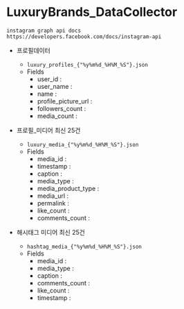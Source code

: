 # LuxuryBrands_DataCollector

```
instagram graph api docs
https://developers.facebook.com/docs/instagram-api
```


- 프로필데이터
  - `luxury_profiles_{"%y%m%d_%H%M_%S"}.json`
  - Fields
    - user_id : 
    - user_name : 
    - name : 
    - profile_picture_url : 
    - followers_count : 
    - media_count : 
  
- 프로필_미디어 최신 25건
  - `luxury_media_{"%y%m%d_%H%M_%S"}.json`
  - Fields
    - media_id : 
    - timestamp : 
    - caption : 
    - media_type :
    - media_product_type :
    - media_url : 
    - permalink : 
    - like_count : 
    - comments_count : 

- 해시태그 미디어 최신 25건
  - `hashtag_media_{"%y%m%d_%H%M_%S"}.json`
  - Fields
    - media_id : 
    - media_type : 
    - caption : 
    - comments_count : 
    - like_count : 
    - timestamp : 